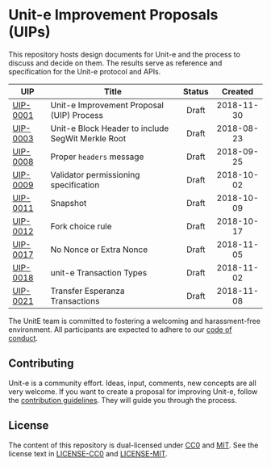 # Unit-e Improvement Proposals (UIPs)

This repository hosts design documents for Unit-e and the process to discuss and
decide on them. The results serve as reference and specification for the Unit-e
protocol and APIs.

| UIP | Title | Status | Created |
|---|---|:---:|:---:|
|[UIP-0001](https://github.com/dtr-org/uips/blob/master/UIP-0001.md)|Unit-e Improvement Proposal (UIP) Process|Draft|2018-11-30|
|[UIP-0003](https://github.com/dtr-org/uips/blob/master/UIP-0003.md)|Unit-e Block Header to include SegWit Merkle Root|Draft|2018-08-23|
|[UIP-0008](https://github.com/dtr-org/uips/blob/master/UIP-0008.md)|Proper `headers` message|Draft|2018-09-25|
|[UIP-0009](https://github.com/dtr-org/uips/blob/master/UIP-0009.md)|Validator permissioning specification|Draft|2018-10-02|
|[UIP-0011](https://github.com/dtr-org/uips/blob/master/UIP-0011.md)|Snapshot|Draft|2018-10-09|
|[UIP-0012](https://github.com/dtr-org/uips/blob/master/UIP-0012.md)|Fork choice rule|Draft|2018-10-17|
|[UIP-0017](https://github.com/dtr-org/uips/blob/master/UIP-0017.md)|No Nonce or Extra Nonce|Draft|2018-11-05|
|[UIP-0018](https://github.com/dtr-org/uips/blob/master/UIP-0018.md)|unit-e Transaction Types|Draft|2018-11-02|
|[UIP-0021](https://github.com/dtr-org/uips/blob/master/UIP-0021.md)|Transfer Esperanza Transactions|Draft|2018-11-08|

The UnitE team is committed to fostering a welcoming and harassment-free
environment. All participants are expected to adhere to our [code of
conduct](CODE_OF_CONDUCT.md).

## Contributing

Unit-e is a community effort. Ideas, input, comments, new concepts are all very
welcome. If you want to create a proposal for improving Unit-e, follow the
[contribution guidelines](CONTRIBUTING.md). They will guide you through the
process.

## License

The content of this repository is dual-licensed under
[CC0](https://creativecommons.org/publicdomain/zero/1.0/) and
[MIT](https://opensource.org/licenses/MIT). See the license text in
[LICENSE-CC0](LICENSE-CC0) and [LICENSE-MIT](LICENSSE-MIT).
